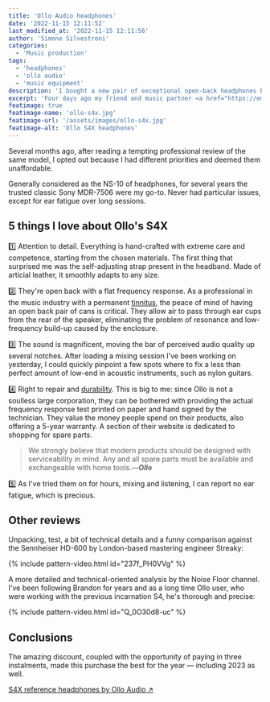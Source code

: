 ```yaml
---
title: 'Ollo Audio headphones'
date: '2022-11-15 12:11:52'
last_modified_at: '2022-11-15 12:11:56'
author: 'Simone Silvestroni'
categories:
  - 'Music production' 
tags:
  - 'headphones'
  - 'ollo audio'
  - 'music equipment'
description: 'I bought a new pair of exceptional open-back headphones by Ollo Audio, the S4X model. Here’s a quick review.'
excerpt: 'Four days ago my friend and music partner <a href="https://emilioalbertoni.com">Emilio</a> brought to my attention a fantastic 24-hours-only 40% discount on the S4X reference headphones by Ollo Audio. I bought them.'
featimage: true
featimage-name: 'ollo-s4x.jpg'
featimage-url: '/assets/images/ollo-s4x.jpg'
featimage-alt: 'Ollo S4X headphones'
---
```

Several months ago, after reading a tempting professional review of the same model, I opted out because I had different priorities and deemed them unaffordable. 

Generally considered as the NS-10 of headphones, for several years the trusted classic Sony MDR-7506 were my go-to. Never had particular issues, except for ear fatigue over long sessions.

## 5 things I love about Ollo's S4X

1️⃣ Attention to detail. Everything is hand-crafted with extreme care and competence, starting from the chosen materials. The first thing that surprised me was the self-adjusting strap present in the headband. Made of articial leather, it smoothly adapts to any size.

2️⃣ They're open back with a flat frequency response. As a professional in the music industry with a permanent [tinnitus](https://en.wikipedia.org/wiki/Tinnitus), the peace of mind of having an open back pair of cans is critical. They allow air to pass through ear cups from the rear of the speaker, eliminating the problem of resonance and low-frequency build-up caused by the enclosure.

3️⃣ The sound is magnificent, moving the bar of perceived audio quality up several notches. After loading a mixing session I've been working on yesterday, I could quickly pinpoint a few spots where to fix a less than perfect amount of low-end in acoustic instruments, such as nylon guitars.

4️⃣ Right to repair and [durability](https://simonesilvestroni.com/blog/degrowth/). This is big to me: since Ollo is not a soulless large corporation, they can be bothered with providing the actual frequency response test printed on paper and hand signed by the technician. They value the money people spend on their products, also offering a 5-year warranty. A section of their website is dedicated to shopping for spare parts.

> We strongly believe that modern products should be designed with serviceability in mind. Any and all spare parts must be available and exchangeable with home tools.<cite>—**Ollo**</cite>

5️⃣ As I've tried them on for hours, mixing and listening, I can report no ear fatigue, which is precious.

## Other reviews

Unpacking, test, a bit of technical details and a funny comparison against the Sennheiser HD-600 by London-based mastering engineer Streaky:

{% include pattern-video.html id="237f_PH0VVg" %}

A more detailed and technical-oriented analysis by the Noise Floor channel. I've been following Brandon for years and as a long time Ollo user, who were working with the previous incarnation S4, he's thorough and precise:

{% include pattern-video.html id="Q_0O30d8-uc" %}

## Conclusions

The amazing discount, coupled with the opportunity of paying in three instalments, made this purchase the best for the year — including 2023 as well.

[S4X reference headphones by Ollo Audio ↗](https://olloaudio.com/products/s4x-reference-headphones)